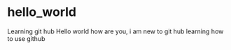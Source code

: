 # hello_world
Learning git hub
Hello world how are you, i am new to git hub learning how to use github
